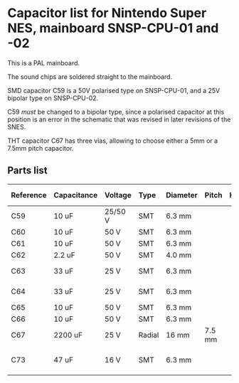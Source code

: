 Capacitor list for Nintendo Super NES, mainboard SNSP-CPU-01 and -02
=====================================================================

This is a PAL mainboard.

The sound chips are soldered straight to the mainboard.

SMD capacitor C59 is a 50V polarised type on SNSP-CPU-01,
and a 25V bipolar type on SNSP-CPU-02.

C59 *must* be changed to a bipolar type, since a polarised
capacitor at this position is an error in the schematic that
was revised in later revisions of the SNES.

THT capacitor C67 has three vias, allowing to choose either
a 5mm or a 7.5mm pitch capacitor.


Parts list
-----------

| Reference | Capacitance  | Voltage  | Type   | Diameter  | Pitch  | Height | Location | MLCC 0805 | MLCC 1206                      | Polymer  | New value | New voltage          |
|:----------|:-------------|:---------|:-------|:----------|:-------|:-------|:---------|:----------|:-------------------------------|:---------|:----------|:---------------------|
| C59       | 10 uF        | 25/50 V  | SMT    | 6.3 mm    |        |        |          |           | C13585                         |          |           | 50 V                 |
| C60       | 10 uF        | 50 V     | SMT    | 6.3 mm    |        |        |          |           | C13585                         |          |           | 50 V                 |
| C61       | 10 uF        | 50 V     | SMT    | 6.3 mm    |        |        |          |           | C13585                         |          |           | 50 V                 |
| C62       | 2.2 uF       | 50 V     | SMT    | 4.0 mm    |        |        |          | C377773   |                                |          |           | 50 V                 |
| C63       | 33 uF        | 25 V     | SMT    | 6.3 mm    |        |        |          |           | C12891                         |          | 22 uF     | 25 V                 |
| C64       | 33 uF        | 25 V     | SMT    | 6.3 mm    |        |        |          |           | C12891                         |          | 22 uF     | 25 V                 |
| C65       | 10 uF        | 50 V     | SMT    | 6.3 mm    |        |        |          |           | C13585                         |          |           | 50 V                 |
| C66       | 10 uF        | 50 V     | SMT    | 6.3 mm    |        |        |          |           | C13585                         |          |           | 50 V                 |
| C67       | 2200 uF      | 25 V     | Radial | 16 mm     | 7.5 mm |        |          |           |                                | C5438720 |           | 25 V                 |
| C73       | 47 uF        | 16 V     | SMT    | 6.3 mm    |        |        |          |           | C6105119<br>C385907<br>C403725 |          |           | 16 V<br>16 V<br>25 V |
